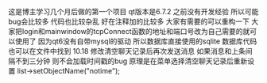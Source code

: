 这是博主学习几个月后做的第一个项目 qt版本是6.7.2 之前没有开发经验 所以可能bug会比较多 代码也比较杂乱 好在注释加的比较多
大家有需要的可以重构一下 大家把login和mainwindow的tcpConnect函数的地址和端口号改为自己需要的就可以使用了
因为qt6没有自带mysql的驱动 所以数据库直接使用的sqlite 数据库代码也可以在文件中找到
10.18
修改清空聊天记录后再次发送消息 如果消息和上条间隔不到三分钟 则不会加载时间戳的bug
原理是在菜单选择清空聊天记录后重新设置 list->setObjectName("notime");
